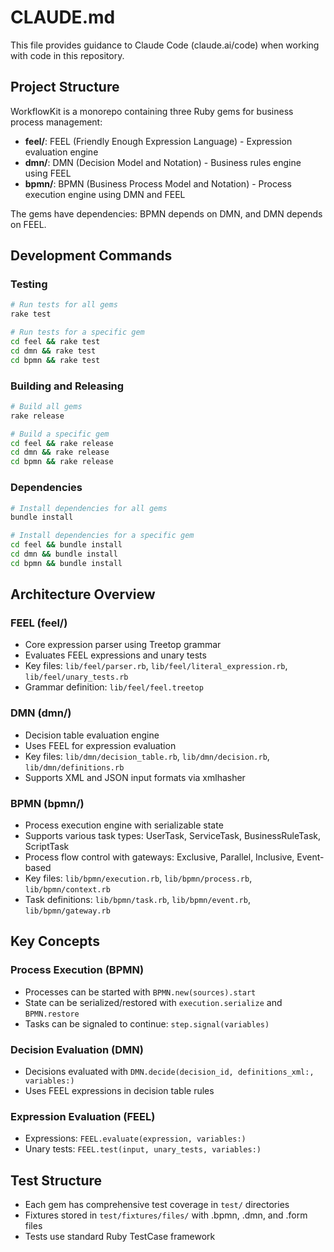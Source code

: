 # CLAUDE.md

This file provides guidance to Claude Code (claude.ai/code) when working with code in this repository.

## Project Structure

WorkflowKit is a monorepo containing three Ruby gems for business process management:

- **feel/**: FEEL (Friendly Enough Expression Language) - Expression evaluation engine
- **dmn/**: DMN (Decision Model and Notation) - Business rules engine using FEEL
- **bpmn/**: BPMN (Business Process Model and Notation) - Process execution engine using DMN and FEEL

The gems have dependencies: BPMN depends on DMN, and DMN depends on FEEL.

## Development Commands

### Testing

```bash
# Run tests for all gems
rake test

# Run tests for a specific gem
cd feel && rake test
cd dmn && rake test
cd bpmn && rake test
```

### Building and Releasing

```bash
# Build all gems
rake release

# Build a specific gem
cd feel && rake release
cd dmn && rake release
cd bpmn && rake release
```

### Dependencies

```bash
# Install dependencies for all gems
bundle install

# Install dependencies for a specific gem
cd feel && bundle install
cd dmn && bundle install
cd bpmn && bundle install
```

## Architecture Overview

### FEEL (feel/)

- Core expression parser using Treetop grammar
- Evaluates FEEL expressions and unary tests
- Key files: `lib/feel/parser.rb`, `lib/feel/literal_expression.rb`, `lib/feel/unary_tests.rb`
- Grammar definition: `lib/feel/feel.treetop`

### DMN (dmn/)

- Decision table evaluation engine
- Uses FEEL for expression evaluation
- Key files: `lib/dmn/decision_table.rb`, `lib/dmn/decision.rb`, `lib/dmn/definitions.rb`
- Supports XML and JSON input formats via xmlhasher

### BPMN (bpmn/)

- Process execution engine with serializable state
- Supports various task types: UserTask, ServiceTask, BusinessRuleTask, ScriptTask
- Process flow control with gateways: Exclusive, Parallel, Inclusive, Event-based
- Key files: `lib/bpmn/execution.rb`, `lib/bpmn/process.rb`, `lib/bpmn/context.rb`
- Task definitions: `lib/bpmn/task.rb`, `lib/bpmn/event.rb`, `lib/bpmn/gateway.rb`

## Key Concepts

### Process Execution (BPMN)

- Processes can be started with `BPMN.new(sources).start`
- State can be serialized/restored with `execution.serialize` and `BPMN.restore`
- Tasks can be signaled to continue: `step.signal(variables)`

### Decision Evaluation (DMN)

- Decisions evaluated with `DMN.decide(decision_id, definitions_xml:, variables:)`
- Uses FEEL expressions in decision table rules

### Expression Evaluation (FEEL)

- Expressions: `FEEL.evaluate(expression, variables:)`
- Unary tests: `FEEL.test(input, unary_tests, variables:)`

## Test Structure

- Each gem has comprehensive test coverage in `test/` directories
- Fixtures stored in `test/fixtures/files/` with .bpmn, .dmn, and .form files
- Tests use standard Ruby TestCase framework

